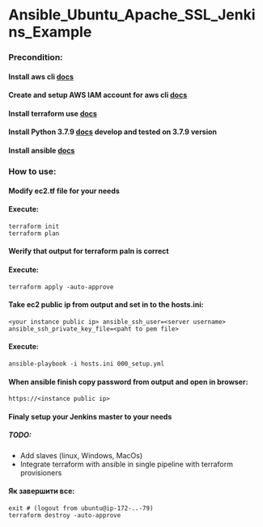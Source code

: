 # Ansible_Ubuntu_Apache_SSL_Jenkins_Example

### Precondition:

#### Install aws cli [docs](https://docs.aws.amazon.com/cli/latest/userguide/getting-started-install.html)

#### Create and setup AWS IAM account for aws cli [docs](https://docs.aws.amazon.com/cli/latest/userguide/cli-authentication-user.html)

#### Install terraform use [docs](https://developer.hashicorp.com/terraform/tutorials/aws-get-started/install-cli)

#### Install Python 3.7.9 [docs](https://www.python.org/downloads/release/python-379/) develop and tested on 3.7.9 version

#### Install ansible [docs](https://docs.ansible.com/ansible/latest/installation_guide/intro_installation.html)

### How to use:

#### Modify ec2.tf file for your needs

#### Execute:

```
terraform init
terraform plan
```

#### Werify that output for terraform paln is correct

#### Execute:

```
terraform apply -auto-approve
```

#### Take ec2 public ip from output and set in to the hosts.ini:

```
<your instance public ip> ansible_ssh_user=<server username> ansible_ssh_private_key_file=<paht to pem file>
```

#### Execute:

```
ansible-playbook -i hosts.ini 000_setup.yml
```

#### When ansible finish copy password from output and open in browser:

```
https://<instance public ip>
```

#### Finaly setup your Jenkins master to your needs

##### TODO:

- Add slaves (linux, Windows, MacOs)
- Integrate terraform with ansible in single pipeline with terraform provisioners

#### Як завершити все:
```
exit # (logout from ubuntu@ip-172-..-79)
terraform destroy -auto-approve
```
